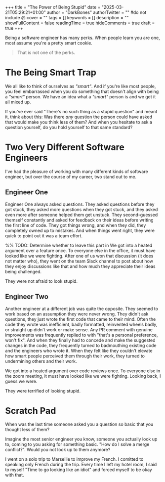 +++
title = "The Power of Being Stupid"
date = "2025-03-21T05:29:21+01:00"
author = "DarkBones"
authorTwitter = "" #do not include @
cover = ""
tags = []
keywords = []
description = ""
showFullContent = false
readingTime = true
hideComments = true
draft = true
+++

Being a software engineer has many perks. When people learn you are one, most assume you're a pretty smart cookie.

> That is not one of the perks.

# The Being Smart Trap

We all like to think of ourselves as *"smart"*. And if you're like most people, you feel embarrassed when you do something that doesn't align with being a *"smart"* person. We have an idea what a *"smart"* person is and we get it all mixed up.

If you've ever said "There's no such thing as a stupid question" and meant it, think about this: Was there *any* question the person could have asked that would make you think less of them? And when you hesitate to ask a question yourself, do you hold yourself to that same standard?

# Two Very Different Software Engineers

I've had the pleasure of working with many different kinds of software engineer, but over the course of my career, two stand out to me.

## Engineer One

Engineer One always asked questions. They asked questions before they got stuck, they asked more questions when they got stuck, and they asked even more after someone helped them get unstuck. They second-guessed themself constantly and asked for feedback on their ideas before writing the first line of code. They got things wrong, and when they did, they completely owned up to mistakes. And when things went right, they were quick to point out it was a team effort.

%% TODO: Determine whether to leave this part in
We got into a heated argument over a feature once. To everyone else in the office, it must have looked like we were fighting. After one of us won that discussion (it does not matter who), they went on the team Slack channel to post about how they enjoy discussions like that and how much they appreciate their ideas being challenged.

They were not afraid to look stupid.

## Engineer Two

Another engineer at a different job was quite the opposite. They seemed to work based on an assumption they were never wrong. They didn't ask questions, they just wrote the first code that came to their mind. Often the code they wrote was inefficient, badly formatted, reinvented wheels badly, or straight up didn't work or make sense. Any PR comment with genuine improvements was frequently replied to with "that's a personal preference, won't fix". And when they finally had to concede and make the suggested changes in the code, they frequently turned to badmouthing existing code and the engineers who wrote it. When they felt like they couldn't elevate how smart people perceived them through their work, they turned to undermining others and their work.

We got into a heated argument over code reviews once. To everyone else in the zoom meeting, it must have looked like we were fighting. Looking back, I guess we were.

They were terrified of looking stupid.



# Scratch Pad

When was the last time someone asked you a question so basic that you thought less of them?

Imagine the most senior engineer you know, someone you actually look up to, coming to you asking for something basic. "How do I solve a merge conflict?". Would you not look up to them anymore?

I went on a solo trip to Marseille to improve my French. I comitted to speaking only French during the trip. Every time I left my hotel room, I said to myself "Time to go looking like an idiot" and forced myself to be okay with that.
